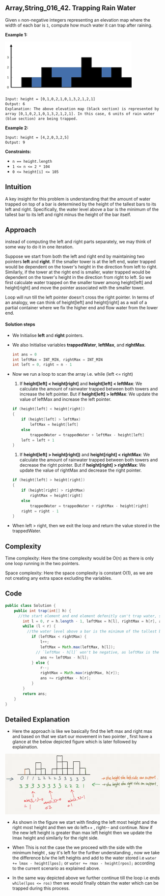 ## Array,String_016_42. Trapping Rain Water

Given `n` non-negative integers representing an elevation map where the width of each bar is `1`, compute how much water it can trap after raining.

**Example 1:**

![img](https://raw.githubusercontent.com/JedLee6/PublicPicBed/main/uPic/rainwatertrap.png)

```
Input: height = [0,1,0,2,1,0,1,3,2,1,2,1]
Output: 6
Explanation: The above elevation map (black section) is represented by array [0,1,0,2,1,0,1,3,2,1,2,1]. In this case, 6 units of rain water (blue section) are being trapped.
```

**Example 2:**

```
Input: height = [4,2,0,3,2,5]
Output: 9
```

**Constraints:**

- `n == height.length`
- `1 <= n <= 2 * 104`
- `0 <= height[i] <= 105`

## Intuition

A key insight for this problem is understanding that the amount of water trapped on top of a bar is determined by the height of the tallest bars to its left and right. Specifically, the water level above a bar is the minimum of the tallest bar to its left and right minus the height of the bar itself.

## Approach

instead of computing the left and right parts separately, we may think of some way to do it in one iteration.

Suppose we start from both the left and right end by maintaining two pointers **left** and **right**. If the smaller tower is at the left end, water trapped would be dependent on the tower's height in the direction from left to right. Similarly, if the tower at the right end is smaller, water trapped would be dependent on the tower's height in the direction from right to left. So we first calculate water trapped on the smaller tower among height[left] and height[right] and move the pointer associated with the smaller tower.

Loop will run till the left pointer doesn't cross the right pointer. In terms of an analogy, we can think of height[left] and height[right] as a wall of a partial container where we fix the higher end and flow water from the lower end.

#### **Solution steps**

- We Initialise **left** and **right** pointers.

- We also Initialise variables **trappedWater**, **leftMax**, and **rightMax**.

  ```java
  int ans = 0
  int leftMax = INT_MIN, rightMax = INT_MIN
  int left = 0, right = n - 1
  ```

- Now we run a loop to scan the array i.e. while (left <= right)

  1. If **height[left] < height[right]** and **height[left] < leftMax**: We calculate the amount of rainwater trapped between both towers and increase the left pointer. But if **height[left] > leftMax**: We update the value of leftMax and increase the left pointer.

  ```java
  if (height[left] < height[right])
  {
      if (height[left] > leftMax)
          leftMax = height[left]
      else
          trappedWater = trappedWater + leftMax - height[left]
      left = left + 1
  }
  ```

  1. If **height[left] > height[right])** and **height[right] < rightMax**: We calculate the amount of rainwater trapped between both towers and decrease the right pointer. But if **height[right] > rightMax**: We update the value of rightMax and decrease the right pointer.

  ```java
  if (height[left] > height[right])
  {
      if (height[right] > rightMax)
          rightMax = height[right]
      else
          trappedWater = trappedWater + rightMax - height[right]
      right = right - 1
  }
  ```

- When left > right, then we exit the loop and return the value stored in the trappedWater.

## Complexity

Time complexity: Here the time complexity would be O(n) as there is only one loop running in the two pointers.

Space complexity: Here the space complexity is constant O(1), as we are not creating any extra space excluding the variables.

## Code

```java
public class Solution {
    public int trap(int[] h) {
      //the start element and end element defenitly can't trap water, so we initialize leftMax and rightMax with the value of the start element and end element
        int l = 0, r = h.length - 1, leftMax = h[l], rightMax = h[r], ans = 0;
        while (l < r) {
          //the water level above a bar is the minimum of the tallest bar to its left and right minus the height of the bar itself.
            if (leftMax < rightMax) {
                l++;
                leftMax = Math.max(leftMax, h[l]);
              // `leftMax - h[l]` won't be negative, as leftMax is the maximum value so far
                ans += leftMax - h[l];
            } else {
                r--;
                rightMax = Math.max(rightMax, h[r]);
                ans += rightMax - h[r];
            }
        }
        return ans;
    }
}
```

## Detailed Explanation

- Here the approach is like we basically find the left max and right max and based on that we start our movement in two pointer , first have a glance at the below depicted figure which is later followed by explaination.

![pic1.png](https://raw.githubusercontent.com/JedLee6/PublicPicBed/main/uPic/d5703973-8ea3-4427-8e28-a6cd53053572_1681157571.4794183.webp)

- As shown in the figure we start with finding the left most height and the right most height and then we do left++ , right-- and continue. Now if the new left height is greater than max left height then we update the lmax height and similarly for the right side.
- When This is not the case the we proceed with the side with the minimum height , say it's left for the further understanding , now we take the difference b/w the left heights and add to the water stored i.e `water += lmax - height[lpos];` or `water += rmax - height[rpos];` according to the current scenario as explained above.

- In the same way depicted above we further continue till the loop i.e ends `while(lpos <= ros)` then we would finally obtain the water which can be trapped during this process.